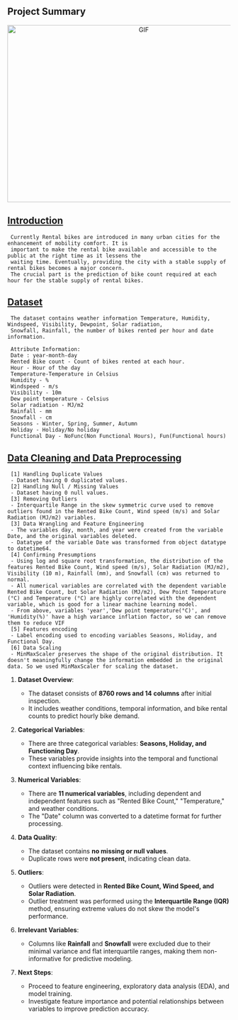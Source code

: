 ## **Project Summary**

<p align="center"> 
<img src="https://i.pinimg.com/originals/25/05/16/25051662be929d78194985190aeee50a.gif"  width="600" height="400" alt="GIF">
</p>

## <ins>Introduction</ins>
     Currently Rental bikes are introduced in many urban cities for the enhancement of mobility comfort. It is 
     important to make the rental bike available and accessible to the public at the right time as it lessens the
     waiting time. Eventually, providing the city with a stable supply of rental bikes becomes a major concern.
     The crucial part is the prediction of bike count required at each hour for the stable supply of rental bikes.
## <ins>Dataset</ins>
     The dataset contains weather information Temperature, Humidity, Windspeed, Visibility, Dewpoint, Solar radiation, 
     Snowfall, Rainfall, the number of bikes rented per hour and date information.
     
     Attribute Information:
     Date : year-month-day
     Rented Bike count - Count of bikes rented at each hour.
     Hour - Hour of the day
     Temperature-Temperature in Celsius
     Humidity - %
     Windspeed - m/s
     Visibility - 10m
     Dew point temperature - Celsius
     Solar radiation - MJ/m2
     Rainfall - mm
     Snowfall - cm
     Seasons - Winter, Spring, Summer, Autumn
     Holiday - Holiday/No holiday
     Functional Day - NoFunc(Non Functional Hours), Fun(Functional hours)
## <ins>Data Cleaning and Data Preprocessing</ins>
     [1] Handling Duplicate Values
     - Dataset having 0 duplicated values.
     [2] Handling Null / Missing Values
     - Dataset having 0 null values.
     [3] Removing Outliers
     - Interquartile Range in the skew symmetric curve used to remove outliers found in the Rented Bike Count, Wind speed (m/s) and Solar Radiation (MJ/m2) variables.
     [3] Data Wrangling and Feature Engineering
     - The variables day, month, and year were created from the variable Date, and the original variables deleted.
     - Datatype of the variable Date was transformed from object datatype to datetime64.
     [4] Confirming Presumptions
     - Using log and square root transformation, the distribution of the features Rented Bike Count, Wind speed (m/s), Solar Radiation (MJ/m2), Visibility (10 m), Rainfall (mm), and Snowfall (cm) was returned to normal.
     - All numerical variables are correlated with the dependent variable Rented Bike Count, but Solar Radiation (MJ/m2), Dew Point Temperature (°C) and Temperature (°C) are highly correlated with the dependent variable, which is good for a linear machine learning model.
     - From above, variables 'year','Dew point temperature(°C)', and 'Humidity(%)' have a high variance inflation factor, so we can remove them to reduce VIF
     [5] Features encoding
     - Label encoding used to encoding variables Seasons, Holiday, and Functional Day.
     [6] Data Scaling
     - MinMaxScaler preserves the shape of the original distribution. It doesn't meaningfully change the information embedded in the original data. So we used MinMaxScaler for scaling the dataset.


1. **Dataset Overview**:
   - The dataset consists of **8760 rows and 14 columns** after initial inspection.
   - It includes weather conditions, temporal information, and bike rental counts to predict hourly bike demand.

2. **Categorical Variables**:
   - There are three categorical variables: **Seasons, Holiday, and Functioning Day**.
   - These variables provide insights into the temporal and functional context influencing bike rentals.

3. **Numerical Variables**:
   - There are **11 numerical variables**, including dependent and independent features such as "Rented Bike Count," "Temperature," and weather conditions.
   - The "Date" column was converted to a datetime format for further processing.

4. **Data Quality**:
   - The dataset contains **no missing or null values**.
   - Duplicate rows were **not present**, indicating clean data.

5. **Outliers**:
   - Outliers were detected in **Rented Bike Count, Wind Speed, and Solar Radiation**.
   - Outlier treatment was performed using the **Interquartile Range (IQR)** method, ensuring extreme values do not skew the model's performance.

6. **Irrelevant Variables**:
   - Columns like **Rainfall** and **Snowfall** were excluded due to their minimal variance and flat interquartile ranges, making them non-informative for predictive modeling.

7. **Next Steps**:
   - Proceed to feature engineering, exploratory data analysis (EDA), and model training.
   - Investigate feature importance and potential relationships between variables to improve prediction accuracy.
   